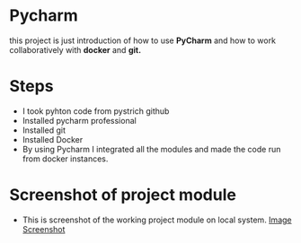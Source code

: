# Pycharm
this project is just introduction of how to use **PyCharm** and how to work collaboratively with **docker** and **git.**

# Steps

* I took pyhton code from pystrich github 
* Installed pycharm professional
* Installed git 
* Installed Docker
* By using Pycharm I integrated all the modules and made the code run from docker instances.

# Screenshot of project module

* This is screenshot of the working project module on local system.
 [Image Screenshot](/images/Pycharm_1.png)


